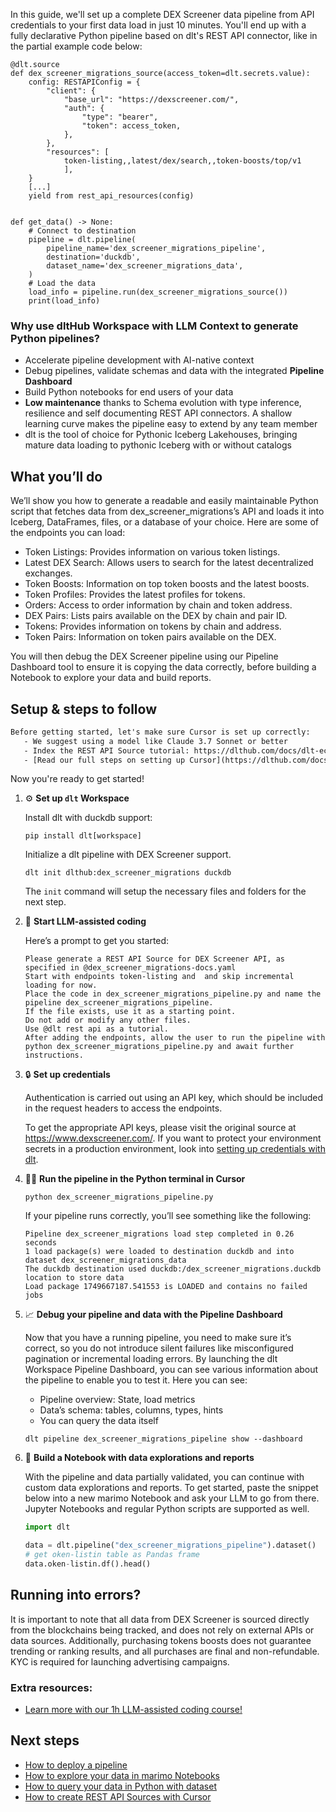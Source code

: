 In this guide, we'll set up a complete DEX Screener data pipeline from API credentials to your first data load in just 10 minutes. You'll end up with a fully declarative Python pipeline based on dlt's REST API connector, like in the partial example code below:

```python-outcome
@dlt.source
def dex_screener_migrations_source(access_token=dlt.secrets.value):
    config: RESTAPIConfig = {
        "client": {
            "base_url": "https://dexscreener.com/",
            "auth": {
                "type": "bearer",
                "token": access_token,
            },
        },
        "resources": [
            token-listing,,latest/dex/search,,token-boosts/top/v1
            ],
    }
    [...]
    yield from rest_api_resources(config)


def get_data() -> None:
    # Connect to destination
    pipeline = dlt.pipeline(
        pipeline_name='dex_screener_migrations_pipeline',
        destination='duckdb',
        dataset_name='dex_screener_migrations_data', 
    )
    # Load the data
    load_info = pipeline.run(dex_screener_migrations_source())
    print(load_info) 
```

### Why use dltHub Workspace with LLM Context to generate Python pipelines?

- Accelerate pipeline development with AI-native context
- Debug pipelines, validate schemas and data with the integrated **Pipeline Dashboard**
- Build Python notebooks for end users of your data
- **Low maintenance** thanks to Schema evolution with type inference, resilience and self documenting REST API connectors. A shallow learning curve makes the pipeline easy to extend by any team member
- dlt is the tool of choice for Pythonic Iceberg Lakehouses, bringing mature data loading to pythonic Iceberg with or without catalogs

## What you’ll do

We’ll show you how to generate a readable and easily maintainable Python script that fetches data from dex_screener_migrations’s API and loads it into Iceberg, DataFrames, files, or a database of your choice. Here are some of the endpoints you can load:

- Token Listings: Provides information on various token listings.
- Latest DEX Search: Allows users to search for the latest decentralized exchanges.
- Token Boosts: Information on top token boosts and the latest boosts.
- Token Profiles: Provides the latest profiles for tokens.
- Orders: Access to order information by chain and token address.
- DEX Pairs: Lists pairs available on the DEX by chain and pair ID.
- Tokens: Provides information on tokens by chain and address.
- Token Pairs: Information on token pairs available on the DEX.

You will then debug the DEX Screener pipeline using our Pipeline Dashboard tool to ensure it is copying the data correctly, before building a Notebook to explore your data and build reports.

## Setup & steps to follow

```default
Before getting started, let's make sure Cursor is set up correctly:
   - We suggest using a model like Claude 3.7 Sonnet or better
   - Index the REST API Source tutorial: https://dlthub.com/docs/dlt-ecosystem/verified-sources/rest_api/ and add it to context as **@dlt rest api**
   - [Read our full steps on setting up Cursor](https://dlthub.com/docs/dlt-ecosystem/llm-tooling/cursor-restapi#23-configuring-cursor-with-documentation)
```

Now you're ready to get started!

1. ⚙️ **Set up `dlt` Workspace**
    
    Install dlt with duckdb support:
    ```shell
    pip install dlt[workspace]
    ```

    Initialize a dlt pipeline with DEX Screener support.
    ```shell
    dlt init dlthub:dex_screener_migrations duckdb
    ```

    The `init` command will setup the necessary files and folders for the next step.
    
2. 🤠 **Start LLM-assisted coding**
    
    Here’s a prompt to get you started:
    
    ```prompt
    Please generate a REST API Source for DEX Screener API, as specified in @dex_screener_migrations-docs.yaml 
    Start with endpoints token-listing and  and skip incremental loading for now. 
    Place the code in dex_screener_migrations_pipeline.py and name the pipeline dex_screener_migrations_pipeline. 
    If the file exists, use it as a starting point. 
    Do not add or modify any other files. 
    Use @dlt rest api as a tutorial. 
    After adding the endpoints, allow the user to run the pipeline with python dex_screener_migrations_pipeline.py and await further instructions.
    ```

    
3. 🔒 **Set up credentials** 
    
    Authentication is carried out using an API key, which should be included in the request headers to access the endpoints.
    
    To get the appropriate API keys, please visit the original source at https://www.dexscreener.com/.
    If you want to protect your environment secrets in a production environment, look into [setting up credentials with dlt](https://dlthub.com/docs/walkthroughs/add_credentials).
    
4. 🏃‍♀️ **Run the pipeline in the Python terminal in Cursor**
    
    ```shell
    python dex_screener_migrations_pipeline.py
    ```
    
    If your pipeline runs correctly, you’ll see something like the following:
    
    ```shell
    Pipeline dex_screener_migrations load step completed in 0.26 seconds
    1 load package(s) were loaded to destination duckdb and into dataset dex_screener_migrations_data
    The duckdb destination used duckdb:/dex_screener_migrations.duckdb location to store data
    Load package 1749667187.541553 is LOADED and contains no failed jobs
    ```
    
5. 📈 **Debug your pipeline and data with the Pipeline Dashboard**

    Now that you have a running pipeline, you need to make sure it’s correct, so you do not introduce silent failures like misconfigured pagination or incremental loading errors. By launching the dlt Workspace Pipeline Dashboard, you can see various information about the pipeline to enable you to test it. Here you can see:
    - Pipeline overview: State, load metrics
    - Data’s schema: tables, columns, types, hints
    - You can query the data itself
    
    ```shell
    dlt pipeline dex_screener_migrations_pipeline show --dashboard
    ```
    
6. 🐍 **Build a Notebook with data explorations and reports**

    With the pipeline and data partially validated, you can continue with custom data explorations and reports. To get started, paste the snippet below into a new marimo Notebook and ask your LLM to go from there. Jupyter Notebooks and regular Python scripts are supported as well.

    
    ```python
    import dlt

   data = dlt.pipeline("dex_screener_migrations_pipeline").dataset()
   # get oken-listin table as Pandas frame
   data.oken-listin.df().head()
    ```

## Running into errors?

It is important to note that all data from DEX Screener is sourced directly from the blockchains being tracked, and does not rely on external APIs or data sources. Additionally, purchasing tokens boosts does not guarantee trending or ranking results, and all purchases are final and non-refundable. KYC is required for launching advertising campaigns.

### Extra resources:

- [Learn more with our 1h LLM-assisted coding course!](https://www.youtube.com/watch?v=GGid70rnJuM)

## Next steps

- [How to deploy a pipeline](https://dlthub.com/docs/walkthroughs/deploy-a-pipeline)
- [How to explore your data in marimo Notebooks](https://dlthub.com/docs/general-usage/dataset-access/marimo)
- [How to query your data in Python with dataset](https://dlthub.com/docs/general-usage/dataset-access/dataset)
- [How to create REST API Sources with Cursor](https://dlthub.com/docs/dlt-ecosystem/llm-tooling/cursor-restapi)